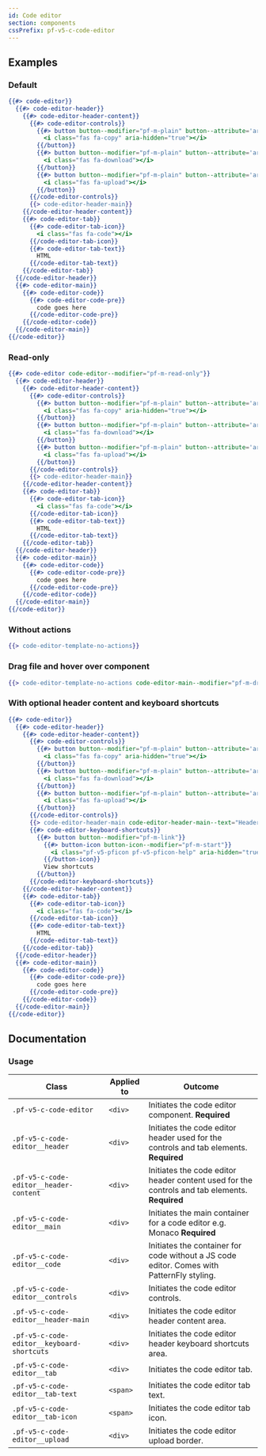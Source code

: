```yaml
---
id: Code editor
section: components
cssPrefix: pf-v5-c-code-editor
---
```


## Examples

### Default

```hbs
{{#> code-editor}}
  {{#> code-editor-header}}
    {{#> code-editor-header-content}}
      {{#> code-editor-controls}}
        {{#> button button--modifier="pf-m-plain" button--attribute='aria-label="Copy to clipboard"'}}
          <i class="fas fa-copy" aria-hidden="true"></i>
        {{/button}}
        {{#> button button--modifier="pf-m-plain" button--attribute='aria-label="Download code"'}}
          <i class="fas fa-download"></i>
        {{/button}}
        {{#> button button--modifier="pf-m-plain" button--attribute='aria-label="Upload code"'}}
          <i class="fas fa-upload"></i>
        {{/button}}
      {{/code-editor-controls}}
      {{> code-editor-header-main}}
    {{/code-editor-header-content}}
    {{#> code-editor-tab}}
      {{#> code-editor-tab-icon}}
        <i class="fas fa-code"></i>
      {{/code-editor-tab-icon}}
      {{#> code-editor-tab-text}}
        HTML
      {{/code-editor-tab-text}}
    {{/code-editor-tab}}
  {{/code-editor-header}}
  {{#> code-editor-main}}
    {{#> code-editor-code}}
      {{#> code-editor-code-pre}}
        code goes here
      {{/code-editor-code-pre}}
    {{/code-editor-code}}
  {{/code-editor-main}}
{{/code-editor}}
```

### Read-only

```hbs
{{#> code-editor code-editor--modifier="pf-m-read-only"}}
  {{#> code-editor-header}}
    {{#> code-editor-header-content}}
      {{#> code-editor-controls}}
        {{#> button button--modifier="pf-m-plain" button--attribute='aria-label="Copy to clipboard"'}}
          <i class="fas fa-copy" aria-hidden="true"></i>
        {{/button}}
        {{#> button button--modifier="pf-m-plain" button--attribute='aria-label="Download code"'}}
          <i class="fas fa-download"></i>
        {{/button}}
        {{#> button button--modifier="pf-m-plain" button--attribute='aria-label="Upload code" disabled'}}
          <i class="fas fa-upload"></i>
        {{/button}}
      {{/code-editor-controls}}
      {{> code-editor-header-main}}
    {{/code-editor-header-content}}
    {{#> code-editor-tab}}
      {{#> code-editor-tab-icon}}
        <i class="fas fa-code"></i>
      {{/code-editor-tab-icon}}
      {{#> code-editor-tab-text}}
        HTML
      {{/code-editor-tab-text}}
    {{/code-editor-tab}}
  {{/code-editor-header}}
  {{#> code-editor-main}}
    {{#> code-editor-code}}
      {{#> code-editor-code-pre}}
        code goes here
      {{/code-editor-code-pre}}
    {{/code-editor-code}}
  {{/code-editor-main}}
{{/code-editor}}
```

### Without actions

```hbs
{{> code-editor-template-no-actions}}
```

### Drag file and hover over component

```hbs
{{> code-editor-template-no-actions code-editor-main--modifier="pf-m-drag-hover"}}
```

### With optional header content and keyboard shortcuts

```hbs
{{#> code-editor}}
  {{#> code-editor-header}}
    {{#> code-editor-header-content}}
      {{#> code-editor-controls}}
        {{#> button button--modifier="pf-m-plain" button--attribute='aria-label="Copy to clipboard"'}}
          <i class="fas fa-copy" aria-hidden="true"></i>
        {{/button}}
        {{#> button button--modifier="pf-m-plain" button--attribute='aria-label="Download code"'}}
          <i class="fas fa-download"></i>
        {{/button}}
        {{#> button button--modifier="pf-m-plain" button--attribute='aria-label="Upload code"'}}
          <i class="fas fa-upload"></i>
        {{/button}}
      {{/code-editor-controls}}
      {{> code-editor-header-main code-editor-header-main--text="Header main content"}}
      {{#> code-editor-keyboard-shortcuts}}
        {{#> button button--modifier="pf-m-link"}}
          {{#> button-icon button-icon--modifier="pf-m-start"}}
            <i class="pf-v5-pficon pf-v5-pficon-help" aria-hidden="true"></i>
          {{/button-icon}}
          View shortcuts
        {{/button}}
      {{/code-editor-keyboard-shortcuts}}
    {{/code-editor-header-content}}
    {{#> code-editor-tab}}
      {{#> code-editor-tab-icon}}
        <i class="fas fa-code"></i>
      {{/code-editor-tab-icon}}
      {{#> code-editor-tab-text}}
        HTML
      {{/code-editor-tab-text}}
    {{/code-editor-tab}}
  {{/code-editor-header}}
  {{#> code-editor-main}}
    {{#> code-editor-code}}
      {{#> code-editor-code-pre}}
        code goes here
      {{/code-editor-code-pre}}
    {{/code-editor-code}}
  {{/code-editor-main}}
{{/code-editor}}
```

## Documentation

### Usage

| Class                                      | Applied to | Outcome                                                                                       |
| ------------------------------------------ | ---------- | --------------------------------------------------------------------------------------------- |
| `.pf-v5-c-code-editor`                     | `<div>`    | Initiates the code editor component. **Required**                                             |
| `.pf-v5-c-code-editor__header`             | `<div>`    | Initiates the code editor header used for the controls and tab elements. **Required**         |
| `.pf-v5-c-code-editor__header-content`     | `<div>`    | Initiates the code editor header content used for the controls and tab elements. **Required** |
| `.pf-v5-c-code-editor__main`               | `<div>`    | Initiates the main container for a code editor e.g. Monaco **Required**                       |
| `.pf-v5-c-code-editor__code`               | `<div>`    | Initiates the container for code without a JS code editor. Comes with PatternFly styling.     |
| `.pf-v5-c-code-editor__controls`           | `<div>`    | Initiates the code editor controls.                                                           |
| `.pf-v5-c-code-editor__header-main`        | `<div>`    | Initiates the code editor header content area.                                                |
| `.pf-v5-c-code-editor__keyboard-shortcuts` | `<div>`    | Initiates the code editor header keyboard shortcuts area.                                     |
| `.pf-v5-c-code-editor__tab`                | `<div>`    | Initiates the code editor tab.                                                                |
| `.pf-v5-c-code-editor__tab-text`           | `<span>`   | Initiates the code editor tab text.                                                           |
| `.pf-v5-c-code-editor__tab-icon`           | `<span>`   | Initiates the code editor tab icon.                                                           |
| `.pf-v5-c-code-editor__upload`             | `<div>`    | Initiates the code editor upload border.                                                      |
